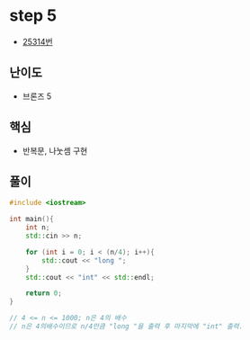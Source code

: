 # step 5
- [25314번](https://www.acmicpc.net/problem/25314)
## 난이도
- 브론즈 5
## 핵심
- 반복문, 나눗셈 구현

## 풀이
```c++
#include <iostream>

int main(){
    int n;
    std::cin >> n;

    for (int i = 0; i < (n/4); i++){
        std::cout << "long ";
    }
    std::cout << "int" << std::endl; 

    return 0;
}

// 4 <= n <= 1000; n은 4의 배수
// n은 4의배수이므로 n/4만큼 "long "을 출력 후 마지막에 "int" 출력.
```